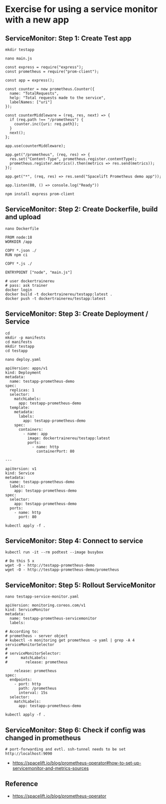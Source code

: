 # Exercise for using a service monitor with a new app

## ServiceMonitor: Step 1: Create Test app 

```
mkdir testapp
```

```
nano main.js
```

```
const express = require("express");
const prometheus = require("prom-client");

const app = express();

const counter = new prometheus.Counter({
  name: "TotalRequests",
  help: "Total requests made to the service",
  labelNames: ["uri"]
});

const counterMiddleware = (req, res, next) => {
  if (req.path !== "/prometheus") {
    counter.inc({uri: req.path});
  }
  next();
};

app.use(counterMiddleware);

app.get("/prometheus", (req, res) => {
  res.set("Content-Type", prometheus.register.contentType);
  prometheus.register.metrics().then(metrics => res.send(metrics));
});

app.get("*", (req, res) => res.send("Spacelift Prometheus demo app"));

app.listen(80, () => console.log("Ready"))
```

```
npm install express prom-client
```

## ServiceMonitor: Step 2: Create Dockerfile, build and upload 

```
nano Dockerfile
```

```
FROM node:18
WORKDIR /app

COPY *.json ./
RUN npm ci

COPY *.js ./

ENTRYPOINT ["node", "main.js"]
```

```
# user dockertrainereu
# pass: ask trainer 
docker login
docker build -t dockertrainereu/testapp:latest .
docker push -t dockertrainereu/testapp:latest
```

## ServiceMonitor: Step 3: Create Deployment / Service 

```
cd
mkdir -p manifests
cd manifests
mkdir testapp
cd testapp
```

```
nano deploy.yaml
```

```
apiVersion: apps/v1
kind: Deployment
metadata:
  name: testapp-prometheus-demo
spec:
  replicas: 1
  selector:
    matchLabels:
      app: testapp-prometheus-demo
  template:
    metadata:
      labels:
        app: testapp-prometheus-demo
    spec:
      containers:
        - name: app
          image: dockertrainereu/testapp:latest
          ports:
            - name: http
              containerPort: 80

---

apiVersion: v1
kind: Service
metadata:
  name: testapp-prometheus-demo
  labels:
    app: testapp-prometheus-demo
spec:
  selector:
    app: testapp-prometheus-demo
  ports:
    - name: http
      port: 80
```

```
kubectl apply -f .
```

## ServiceMonitor: Step 4: Connect to service 

```
kubectl run -it --rm podtest --image busybox
```

```
# Do this 5 x 
wget -O - http://testapp-prometheus-demo
wget -O - http://testapp-prometheus-demo/prometheus

```

## ServiceMonitor: Step 5: Rollout ServiceMonitor 

```
nano testapp-service-monitor.yaml
```

```
apiVersion: monitoring.coreos.com/v1
kind: ServiceMonitor
metadata:
  name: testapp-prometheus-servicemonitor
  labels:

# According to:
# prometheus - server object 
# kubectl -n monitoring get prometheus -o yaml | grep -A 4 serviceMonitorSelector 
#
# serviceMonitorSelector:
#      matchLabels:
#        release: prometheus

    release: prometheus 
spec:
  endpoints:
    - port: http
      path: /prometheus
      interval: 15s
  selector:
    matchLabels:
      app: testapp-prometheus-demo
```

```
kubectl apply -f .
```

## ServiceMonitor: Step 6: Check if config was changed in prometheus 

```
# port-forwarding and evtl. ssh-tunnel needs to be set 
http://localhost:9090
```


  * https://spacelift.io/blog/prometheus-operator#how-to-set-up-servicemonitor-and-metrics-sources





## Reference 

  * https://spacelift.io/blog/prometheus-operator

